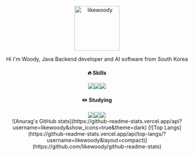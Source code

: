 <div align="center">
  <p>
    <img src="https://github.com/likewoody/likewoody/assets/151493474/9f632267-63cd-4a3c-b07f-dca1ada29020" alt="likewoody" width="120" height="120">
  </p>
  <p>Hi I'm Woody, Java Backend developer and AI software from South Korea</p>
  <h4>🔥 Skills</h4>
  <img src="https://img.shields.io/badge/java-007396?style=flat-square&amp;logo=java&amp;logoColor=white"><img src="https://img.shields.io/badge/MySQL-4479A1?style=flat-square&amp;logo=MySQL&amp;logoColor=white"><img src="https://img.shields.io/badge/Python-3776AB?style=flat-square&amp;logo=Python&amp;logoColor=white">
  
  <h4>✏️ Studying</h4>
  <img src="https://img.shields.io/badge/java-007396?style=flat-square&amp;logo=java&amp;logoColor=white"><img src="https://img.shields.io/badge/MySQL-4479A1?style=flat-square&amp;logo=MySQL&amp;logoColor=white"><img src="https://img.shields.io/badge/Python-3776AB?style=flat-square&amp;logo=Python&amp;logoColor=white">

  <br>
  <!-- 1.가장 많이 사용하는 언어 -->
  ![Anurag's GitHub stats](https://github-readme-stats.vercel.app/api?username=likewoody&show_icons=true&theme=dark)
  <!-- 2.Github stats --> 
  [![Top Langs](https://github-readme-stats.vercel.app/api/top-langs/?username=likewoody&layout=compact)](https://github.com/likewoody/github-readme-stats)

</div>


<!--
**likewoody/likewoody** is a ✨ _special_ ✨ repository because its `README.md` (this file) appears on your GitHub profile.

Here are some ideas to get you started:

- 🔭 I’m currently working on ...
- 🌱 I’m currently learning ...
- 👯 I’m looking to collaborate on ...
- 🤔 I’m looking for help with ...
- 💬 Ask me about ...
- 📫 How to reach me: ...
- 😄 Pronouns: ...
- ⚡ Fun fact: ...
-->
